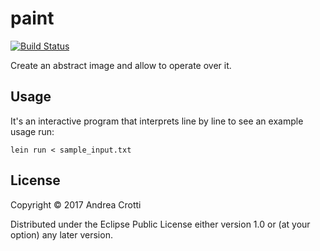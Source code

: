 # paint

[![Build Status](https://travis-ci.org/AndreaCrotti/paint.svg?branch=master)](https://travis-ci.org/AndreaCrotti/paint)

Create an abstract image and allow to operate over it.

## Usage

It's an interactive program that interprets line by line to see an example usage run:

    lein run < sample_input.txt

## License

Copyright © 2017 Andrea Crotti

Distributed under the Eclipse Public License either version 1.0 or (at
your option) any later version.
